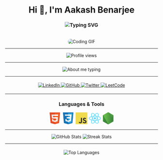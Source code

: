 <!-- Hero Section with Animated Typing GIF -->
<div align="center">
  <h1>Hi 👋, I'm Aakash Benarjee</h1>
  <h3>
    <img src="https://readme-typing-svg.herokuapp.com?font=Fira+Code&size=24&duration=3000&pause=500&color=00F&center=true&vCenter=true&width=435&lines=Full-Stack+Developer;AI+Enthusiast;Bug+Slayer;Coffee+Lover" alt="Typing SVG" />
  </h3>
  <img src="https://cdn.dribbble.com/users/1162077/screenshots/3848914/programmer.gif" alt="Coding GIF" width="350" style="border-radius:10px; margin-top:20px"/>
</div>

---

<!-- Profile Views -->
<p align="center">
  <img src="https://komarev.com/ghpvc/?username=aakashcpp&label=Profile%20views&color=0e75b6&style=flat" alt="Profile views" />
</p>

---

<!-- About Me with subtle animation -->
<p align="center">
  <img src="https://readme-typing-svg.herokuapp.com?font=Fira+Code&size=20&duration=3000&pause=1000&color=FF5733&center=true&width=600&lines=I+build+scalable+backends;I+train+AI+models;I+love+coding+and+coffee" alt="About me typing"/>
</p>

---

<!-- Social Links with Hover Animation -->
<div align="center" style="margin: 20px 0;">
  <a href="https://linkedin.com/in/aakash(sky)benarjee" target="_blank">
    <img src="https://img.shields.io/badge/LinkedIn-0A66C2?style=for-the-badge&logo=linkedin&logoColor=white&labelColor=1A1A1A" alt="LinkedIn"/>
  </a>
  <a href="https://github.com/aakashcpp" target="_blank">
    <img src="https://img.shields.io/badge/GitHub-181717?style=for-the-badge&logo=github&logoColor=white&labelColor=1A1A1A" alt="GitHub"/>
  </a>
  <a href="https://twitter.com/" target="_blank">
    <img src="https://img.shields.io/badge/Twitter-1DA1F2?style=for-the-badge&logo=twitter&logoColor=white&labelColor=1A1A1A" alt="Twitter"/>
  </a>
  <a href="https://leetcode.com/" target="_blank">
    <img src="https://img.shields.io/badge/LeetCode-F79F1F?style=for-the-badge&logo=leetcode&logoColor=white&labelColor=1A1A1A" alt="LeetCode"/>
  </a>
</div>

---

<!-- Tech Stack with pulse animation -->
<h3 align="center">Languages & Tools</h3>
<p align="center">
  <img src="https://raw.githubusercontent.com/devicons/devicon/master/icons/html5/html5-original.svg" alt="HTML5" width="40" style="animation: pulse 2s infinite;" />
  <img src="https://raw.githubusercontent.com/devicons/devicon/master/icons/css3/css3-original.svg" alt="CSS3" width="40" style="animation: pulse 2s infinite; animation-delay: 0.2s" />
  <img src="https://raw.githubusercontent.com/devicons/devicon/master/icons/javascript/javascript-original.svg" alt="JS" width="40" style="animation: pulse 2s infinite; animation-delay: 0.4s" />
  <img src="https://raw.githubusercontent.com/devicons/devicon/master/icons/react/react-original.svg" alt="React" width="40" style="animation: pulse 2s infinite; animation-delay: 0.6s" />
  <img src="https://raw.githubusercontent.com/devicons/devicon/master/icons/nodejs/nodejs-original.svg" alt="Node.js" width="40" style="animation: pulse 2s infinite; animation-delay: 0.8s" />
</p>

---

<!-- GitHub Stats with gradient theme -->
<div align="center">
  <img src="https://github-readme-stats.vercel.app/api?username=aakashcpp&show_icons=true&theme=radical&hide_border=false&count_private=true" alt="GitHub Stats" width="45%" />
  <img src="https://github-readme-streak-stats.herokuapp.com/?user=aakashcpp&theme=radical" alt="Streak Stats" width="45%" />
</div>

---

<!-- Top Languages -->
<div align="center" style="margin-top:20px;">
  <img src="https://github-readme-stats.vercel.app/api/top-langs/?username=aakashcpp&layout=compact&theme=radical" alt="Top Languages" />
</div>
